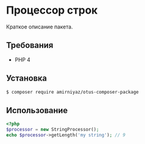 # Процессор строк

Краткое описание пакета.

## Требования

- PHP 4

## Установка

```bash
$ composer require amirniyaz/otus-composer-package
```

## Использование

```php
<?php
$processor = new StringProcessor();
echo $processor->getLength('my string'); // 9  
```